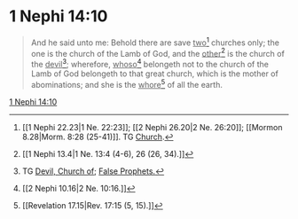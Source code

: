 # 1 Nephi 14:10

> And he said unto me: Behold there are save <u>two</u>[^a] churches only; the one is the church of the Lamb of God, and the <u>other</u>[^b] is the church of the <u>devil</u>[^c]; wherefore, <u>whoso</u>[^d] belongeth not to the church of the Lamb of God belongeth to that great church, which is the mother of abominations; and she is the <u>whore</u>[^e] of all the earth.

[1 Nephi 14:10](https://www.churchofjesuschrist.org/study/scriptures/bofm/1-ne/14?lang=eng&id=p10#p10)


[^a]: [[1 Nephi 22.23|1 Ne. 22:23]]; [[2 Nephi 26.20|2 Ne. 26:20]]; [[Mormon 8.28|Morm. 8:28 (25-41)]]. TG [Church](https://www.churchofjesuschrist.org/study/scriptures/tg/church?lang=eng).
[^b]: [[1 Nephi 13.4|1 Ne. 13:4 (4-6), 26 (26, 34).]]
[^c]: TG [Devil, Church of](https://www.churchofjesuschrist.org/study/scriptures/tg/devil-church-of?lang=eng); [False Prophets.](https://www.churchofjesuschrist.org/study/scriptures/tg/false-prophets?lang=eng)
[^d]: [[2 Nephi 10.16|2 Ne. 10:16.]]
[^e]: [[Revelation 17.15|Rev. 17:15 (5, 15).]]
